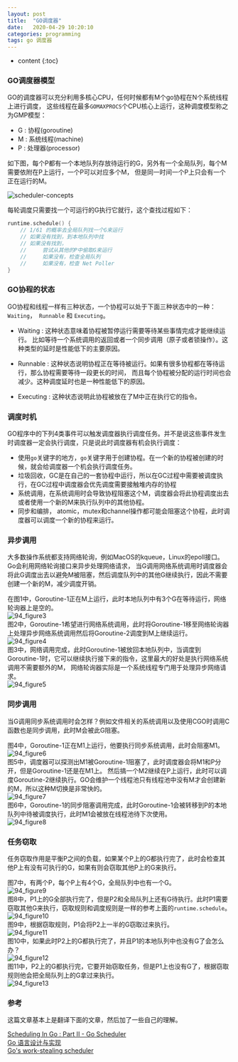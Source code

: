 ```yaml
---
layout: post
title:  "GO调度器"
date:   2020-04-29 10:20:10
categories: programming
tags: go 调度器
---
```


* content
{:toc}

### GO调度器模型

GO的调度器可以充分利用多核心CPU，任何时候都有M个go协程在N个系统线程上进行调度，
这些线程在最多`GOMAXPROCS`个CPU核心上运行，这种调度模型称之为GMP模型：

* G : 协程(goroutine)
* M : 系统线程(machine)
* P : 处理器(processor)

如下图，每个P都有一个本地队列存放待运行的G，另外有一个全局队列，每个M需要依附在P上运行，一个P可以对应多个M，
但是同一时间一个P上只会有一个正在运行的M。

![scheduler-concepts]({{"/css/pics/go_scheduler/scheduler-concepts.png"}})  

每轮调度只需要找一个可运行的G执行它就行，这个查找过程如下：

```go
runtime.schedule() {
    // 1/61 的概率去全局队列找一个G来运行
    // 如果没有找到，到本地队列中找
    // 如果没有找到，
    //     尝试从其他的P中偷取G来运行
    //     如果没有，检查全局队列
    //     如果没有，检查 Net Poller
}
```

### GO协程的状态

GO协程和线程一样有三种状态，一个协程可以处于下面三种状态中的一种：`Waiting`，` Runnable` 和 `Executing`。

* Waiting : 这种状态意味着协程被暂停运行需要等待某些事情完成才能继续运行。
比如等待一个系统调用的返回或者一个同步调用（原子或者锁操作）。这种类型的延时是性能低下的主要原因。

* Runnable : 这种状态说明协程正在等待被运行。如果有很多协程都在等待运行，那么协程需要等待一段更长的时间，
而且每个协程被分配的运行时间也会减少。这种调度延时也是一种性能低下的原因。

* Executing : 这种状态说明此协程被放在了M中正在执行它的指令。

### 调度时机

GO程序中的下列4类事件可以触发调度器执行调度任务。并不是说这些事件发生时调度器一定会执行调度，只是说此时调度器有机会执行调度：

* 使用`go`关键字的地方，`go`关键字用于创建协程。在一个新的协程被创建的时候，就会给调度器一个机会执行调度任务。
* 垃圾回收，GC是在自己的一套协程中运行，所以在GC过程中需要被调度执行，在GC过程中调度器会优先调度需要接触堆内存的协程
* 系统调用，在系统调用时会导致协程阻塞这个M，调度器会将此协程调度出去或者使用一个新的M来执行队列中的其他协程。
* 同步和编排， atomic，mutex和channel操作都可能会阻塞这个协程，此时调度器可以调度一个新的协程来运行。

### 异步调用

大多数操作系统都支持网络轮询，例如MacOS的kqueue，Linux的epoll接口。Go会利用网络轮询接口来异步处理网络请求，
当G调用网络系统调用时调度器会将此G调度出去以避免M被阻塞，然后调度队列中的其他G继续执行，因此不需要创建一个新的M，减少调度开销。

在图1中，Goroutine-1正在M上运行，此时本地队列中有3个G在等待运行，网络轮询器上是空的。  
![94_figure3]({{"/css/pics/go_scheduler/94_figure3.png"}})    
图2中，Goroutine-1希望进行网络系统调用，此时将Goroutine-1移至网络轮询器上处理异步网络系统调用然后将Goroutine-2调度到M上继续运行。  
![94_figure4]({{"/css/pics/go_scheduler/94_figure4.png"}})    
图3中，网络调用完成，此时Goroutine-1被放回本地队列中，当调度到Goroutine-1时，它可以继续执行接下来的指令，这里最大的好处是执行网络系统调用不需要额外的M，
网络轮询器实际是一个系统线程专门用于处理异步网络请求。  
![94_figure5]({{"/css/pics/go_scheduler/94_figure5.png"}})  

### 同步调用

当G调用同步系统调用时会怎样？例如文件相关的系统调用以及使用CGO时调用C函数也是同步调用，此时M会被此G阻塞。

图4中，Goroutine-1正在M1上运行，他要执行同步系统调用，此时会阻塞M1。  
![94_figure6]({{"/css/pics/go_scheduler/94_figure6.png"}})  
图5中，调度器可以探测出M1被Goroutine-1阻塞了，此时调度器会将M1和P分开，但是Goroutine-1还是在M1上。
然后搞一个M2继续在P上运行，此时可以调度Goroutine-2继续执行。GO会维护一个线程池只有线程池中没有M才会创建新的M，所以这种M切换是非常快的。  
![94_figure7]({{"/css/pics/go_scheduler/94_figure7.png"}})  
图6中，Goroutine-1的同步阻塞调用完成，此时Goroutine-1会被转移到P的本地队列中待被调度执行，此时M1会被放在线程池待下次使用。  
![94_figure8]({{"/css/pics/go_scheduler/94_figure8.png"}})  

### 任务窃取

任务窃取作用是平衡P之间的负载，如果某个P上的G都执行完了，此时会检查其他P上有没有可执行的G，如果有则会窃取其他P上的G来执行。

图7中，有两个P，每个P上有4个G，全局队列中也有一个G。  
![94_figure9]({{"/css/pics/go_scheduler/94_figure9.png"}})  
图8中，P1上的G全部执行完了，但是P2和全局队列上还有G待执行。此时P1需要窃取其他G来执行，窃取规则和调度规则是一样的参考上面的`runtime.schedule`。  
![94_figure10]({{"/css/pics/go_scheduler/94_figure10.png"}})  
图9中，根据窃取规则，P1会将P2上一半的G窃取过来执行。  
![94_figure11]({{"/css/pics/go_scheduler/94_figure11.png"}})  
图10中，如果此时P2上的G都执行完了，并且P1的本地队列中也没有G了会怎么办？  
![94_figure12]({{"/css/pics/go_scheduler/94_figure12.png"}})  
图11中，P2上的G都执行完，它要开始窃取任务，但是P1上也没有G了，根据窃取规则他会把全局队列上的G拿过来执行。  
![94_figure13]({{"/css/pics/go_scheduler/94_figure13.png"}})  

### 参考

这篇文章基本上是翻译下面的文章，然后加了一些自己的理解。

[Scheduling In Go : Part II - Go Scheduler](https://www.ardanlabs.com/blog/2018/08/scheduling-in-go-part2.html)  
[Go 语言设计与实现](https://draveness.me/golang/docs/part3-runtime/ch06-concurrency/golang-goroutine/)  
[Go's work-stealing scheduler](https://rakyll.org/scheduler/)  
